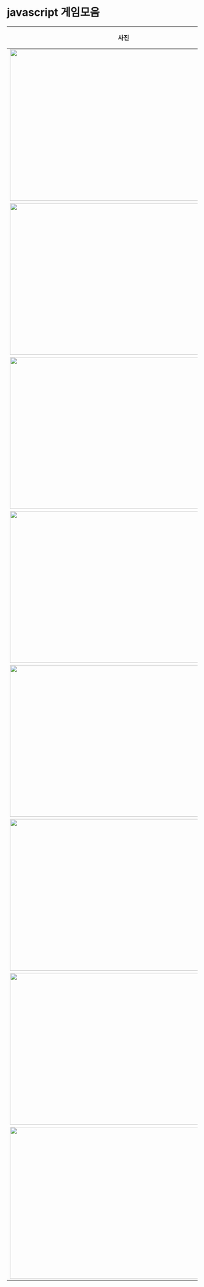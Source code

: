 # javascript 게임모음

|사진|설명|
|---|---|
|<img src="https://github.com/user-attachments/assets/961eac78-f78a-4479-a1f7-457c9872d935" width="600" height="400"/>|[**수박게임 클론코딩**](https://asa9874.github.io/javascript-web-games/fruit-game/)|
|<img src="https://github.com/user-attachments/assets/fc5621ff-0717-41f3-9a7b-fd20885a7672" width="600" height="400"/>|[**영어퀴즈게임**](https://asa9874.github.io/javascript-web-games/English_Voca_game/)|
|<img src="https://github.com/user-attachments/assets/84ec8e05-5da9-4a79-bcef-715fe5203f38" width="600" height="400"/>|[**애니메이션 퀴즈**](https://asa9874.github.io/javascript-web-games/Animation-quiz-game/)|
|<img src="https://github.com/user-attachments/assets/0ab9576f-48bb-4acc-aa24-5d0e5c3d0ac2" width="600" height="400"/>|[**카드짝맞추기게임**](https://asa9874.github.io/javascript-web-games/Memory-Flip-Game/)|
|<img src="https://github.com/user-attachments/assets/faa370ff-4d28-41cb-b040-ffea2f44193c" width="600" height="400"/>|[**컴퓨터과학퀴즈**](https://asa9874.github.io/javascript-web-games/Quiz-Game/)|
|<img src="https://github.com/user-attachments/assets/e48f0a1b-ff07-4bf1-b826-bcc8b307cd6f" width="600" height="400"/>|[**검문게임**](https://asa9874.github.io/javascript-web-games/inspection-game/)|
|<img src="https://github.com/user-attachments/assets/965e19eb-0262-4173-b0b3-e356abd43882" width="600" height="400"/>|[**기억력게임**](https://asa9874.github.io/javascript-web-games/Rhythm-Game/)|
|<img src="https://github.com/user-attachments/assets/5df55907-f468-4aa2-9642-dab8af3f4919" width="600" height="400"/>|[**텍스트어드벤쳐게임**](https://asa9874.github.io/javascript-web-games/Text-Adventure-Game/)|

